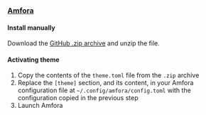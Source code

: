 ### [Amfora](https://github.com/makeworld-the-better-one/amfora)

#### Install manually

Download the [GitHub .zip archive](https://github.com/dracula/amfora/archive/master.zip) and unzip the file.

#### Activating theme

1. Copy the contents of the `theme.toml` file from the `.zip` archive
2. Replace the `[theme]` section, and its content, in your Amfora configuration file at `~/.config/amfora/config.toml` with the configuration copied in the previous step
3. Launch Amfora
